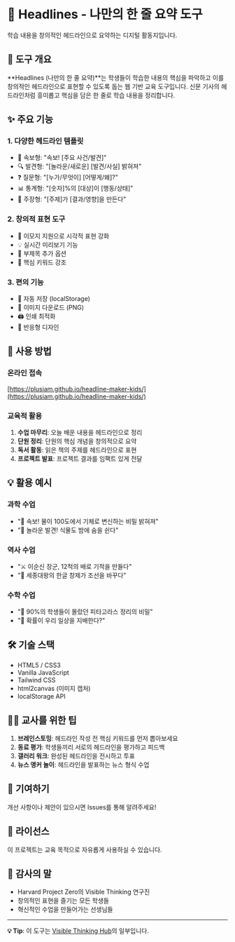 # 📰 Headlines - 나만의 한 줄 요약 도구

학습 내용을 창의적인 헤드라인으로 요약하는 디지털 활동지입니다.

## 🎯 도구 개요

**Headlines (나만의 한 줄 요약)**는 학생들이 학습한 내용의 핵심을 파악하고 이를 창의적인 헤드라인으로 표현할 수 있도록 돕는 웹 기반 교육 도구입니다. 신문 기사의 헤드라인처럼 흥미롭고 핵심을 담은 한 줄로 학습 내용을 정리합니다.

## ✨ 주요 기능

### 1. **다양한 헤드라인 템플릿**
- 📢 속보형: "속보! [주요 사건/발견]"
- 🔍 발견형: "[놀라운/새로운] [발견/사실] 밝혀져"
- ❓ 질문형: "[누가/무엇이] [어떻게/왜]?"
- 📊 통계형: "[숫자]%의 [대상]이 [행동/상태]"
- 🎯 주장형: "[주제]가 [결과/영향]을 만든다"

### 2. **창의적 표현 도구**
- 🎨 이모지 지원으로 시각적 표현 강화
- 💡 실시간 미리보기 기능
- 📝 부제목 추가 옵션
- 🎯 핵심 키워드 강조

### 3. **편의 기능**
- 💾 자동 저장 (localStorage)
- 📸 이미지 다운로드 (PNG)
- 🖨️ 인쇄 최적화
- 📱 반응형 디자인

## 🚀 사용 방법

### 온라인 접속
[https://plusiam.github.io/headline-maker-kids/](https://plusiam.github.io/headline-maker-kids/)

### 교육적 활용
1. **수업 마무리**: 오늘 배운 내용을 헤드라인으로 정리
2. **단원 정리**: 단원의 핵심 개념을 창의적으로 요약
3. **독서 활동**: 읽은 책의 주제를 헤드라인으로 표현
4. **프로젝트 발표**: 프로젝트 결과를 임팩트 있게 전달

## 💡 활용 예시

### 과학 수업
- "🔬 속보! 물이 100도에서 기체로 변신하는 비밀 밝혀져"
- "🌱 놀라운 발견! 식물도 밤에 숨을 쉰다"

### 역사 수업
- "⚔️ 이순신 장군, 12척의 배로 기적을 만들다"
- "👑 세종대왕의 한글 창제가 조선을 바꾸다"

### 수학 수업
- "📐 90%의 학생들이 몰랐던 피타고라스 정리의 비밀"
- "🎲 확률이 우리 일상을 지배한다?"

## 🛠️ 기술 스택

- HTML5 / CSS3
- Vanilla JavaScript
- Tailwind CSS
- html2canvas (이미지 캡처)
- localStorage API

## 👨‍🏫 교사를 위한 팁

1. **브레인스토밍**: 헤드라인 작성 전 핵심 키워드를 먼저 뽑아보세요
2. **동료 평가**: 학생들끼리 서로의 헤드라인을 평가하고 피드백
3. **갤러리 워크**: 완성된 헤드라인을 전시하고 투표
4. **뉴스 앵커 놀이**: 헤드라인을 발표하는 뉴스 형식 수업

## 🤝 기여하기

개선 사항이나 제안이 있으시면 Issues를 통해 알려주세요!

## 📄 라이선스

이 프로젝트는 교육 목적으로 자유롭게 사용하실 수 있습니다.

## 🙏 감사의 말

- Harvard Project Zero의 Visible Thinking 연구진
- 창의적인 표현을 즐기는 모든 학생들
- 혁신적인 수업을 만들어가는 선생님들

---

**💡 Tip**: 이 도구는 [Visible Thinking Hub](https://plusiam.github.io/visible-thinking-hub)의 일부입니다.